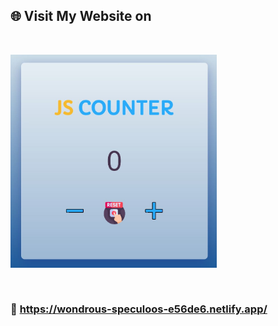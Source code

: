 ## 🌐 Visit My Website on


&nbsp;

<img src="https://github.com/JacopoCasanova98/JS-Counter/blob/main/asstes/readme-img/Js%20Counter.JPG" width="330"/> 

&nbsp;


### 🔰 https://wondrous-speculoos-e56de6.netlify.app/

